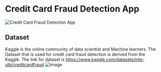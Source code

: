 # Credit Card Fraud Detection App

![Credit Card Fraud Detection App](https://github.com/AmandeepkaurCSE/CreditCard/assets/64351796/03b1da68-98cb-4ac5-81cc-3bb1c58d3f06)

## Dataset
Kaggle is the online community of data scientist and Machine learners.
The Dataset that is used for credit card fraud detection is derived from the Kaggle.
The link for dataset is https://www.kaggle.com/datasets/mlg-ulb/creditcardfraud 
![image](https://github.com/AmandeepkaurCSE/CreditCard/assets/64351796/31476134-509c-43b8-8e7b-1fab72cad066)

